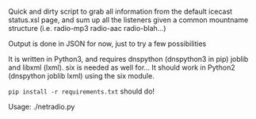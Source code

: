 Quick and dirty script to grab all information from the default icecast status.xsl page, and sum up all the listeners given a common mountname structure (i.e. radio-mp3 radio-aac radio-blah...)

Output is done in JSON for now, just to try a few possibilities

It is written in Python3, and requires dnspython (dnspython3 in pip) joblib and libxml (lxml). six is needed as well for...
It should work in Python2 (dnspython joblib lxml) using the six module.

`pip install -r requirements.txt` should do!

Usage: ./netradio.py
